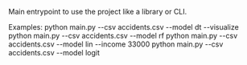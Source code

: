 Main entrypoint to use the project like a library or CLI.

Examples:
  python main.py --csv accidents.csv --model dt --visualize
  python main.py --csv accidents.csv --model rf
  python main.py --csv accidents.csv --model lin --income 33000
  python main.py --csv accidents.csv --model logit


